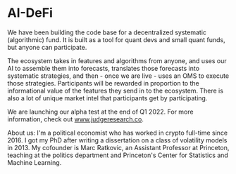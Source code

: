 # AI-DeFi

We have been building the code base for a decentralized systematic (algorithmic) fund.   It is built as a tool for quant devs and small quant funds, but anyone can participate.  

The ecosystem takes in features and algorithms from anyone, and uses our AI to assemble them into forecasts, translates those forecasts into systematic strategies, and then - once we are live - uses an OMS to execute those strategies.  Participants will be rewarded in proportion to the informational value of the features they send in to the ecosystem.  There is also a lot of unique market intel that participants get by participating.  

We are launching our alpha test at the end of Q1 2022.  For more information, check out www.judgeresearch.co.  

About us:  I'm a political economist who has worked in crypto full-time since 2016.  I got my PhD after writing a dissertation on a class of volatility models in 2013.  My cofounder is Marc Ratkovic, an Assistant Professor at Princeton, teaching at the politics department and Princeton's Center for Statistics and Machine Learning.
